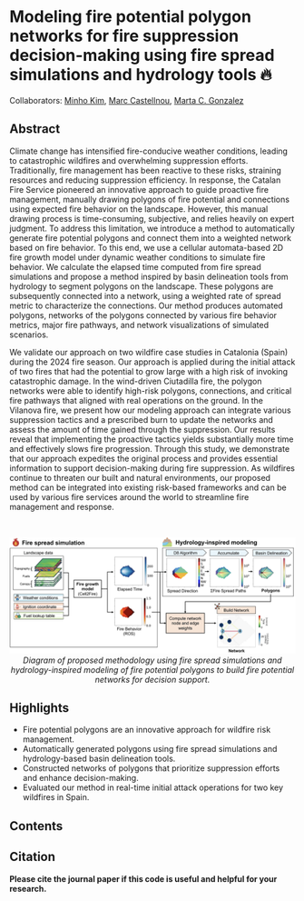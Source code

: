 # Modeling fire potential polygon networks for fire suppression decision-making using fire spread simulations and hydrology tools 🔥
Collaborators: [Minho Kim](https://minho.me), [Marc Castellnou](https://www.researchgate.net/profile/Marc-Castellnou), [Marta C. Gonzalez](https://scholar.google.com/citations?user=YAGjro8AAAAJ&hl=en)

Abstract
---------------------
Climate change has intensified fire-conducive weather conditions, leading to catastrophic wildfires and overwhelming suppression efforts. Traditionally, fire management has been reactive to these risks, straining resources and reducing suppression efficiency. In response, the Catalan Fire Service pioneered an innovative approach to guide proactive fire management, manually drawing polygons of fire potential and connections using expected fire behavior on the landscape. However, this manual drawing process is time-consuming, subjective, and relies heavily on expert judgment. To address this limitation, we introduce a method to automatically generate fire potential polygons and connect them into a weighted network based on fire behavior. To this end, we use a cellular automata-based 2D fire growth model under dynamic weather conditions to simulate fire behavior. We calculate the elapsed time computed from fire spread simulations and propose a method inspired by basin delineation tools from hydrology to segment polygons on the landscape. These polygons are subsequently connected into a network, using a weighted rate of spread metric to characterize the connections. Our method produces automated polygons, networks of the polygons connected by various fire behavior metrics, major fire pathways, and network visualizations of simulated scenarios. 

We validate our approach on two wildfire case studies in Catalonia (Spain) during the 2024 fire season. Our approach is applied during the initial attack of two fires that had the potential to grow large with a high risk of invoking catastrophic damage. In the wind-driven Ciutadilla fire, the polygon networks were able to identify high-risk polygons, connections, and critical fire pathways that aligned with real operations on the ground. In the Vilanova fire, we present how our modeling approach can integrate various suppression tactics and a prescribed burn to update the networks and assess the amount of time gained through the suppression. Our results reveal that implementing the proactive tactics yields substantially more time and effectively slows fire progression. Through this study, we demonstrate that our approach expedites the original  process and provides essential information to support decision-making during fire suppression. As wildfires continue to threaten our built and natural environments, our proposed method can be integrated into existing risk-based frameworks and can be used by various fire services around the world to streamline fire management and response. 

<br/>
<p align="center">
  <img src="figures/methodology.jpg" width="900">
  <br><i>Diagram of proposed methodology using fire spread simulations and hydrology-inspired modeling of fire potential polygons to build fire potential networks for decision support.</i>
</p>

Highlights
---------------------
* Fire potential polygons are an innovative approach for wildfire risk management.
* Automatically generated polygons using fire spread simulations and hydrology-based basin delineation tools.
* Constructed networks of polygons that prioritize suppression efforts and enhance decision-making.
* Evaluated our method in real-time initial attack operations for two key wildfires in Spain.

Contents
---------------------



Citation
---------------------
**Please cite the journal paper if this code is useful and helpful for your research.**
